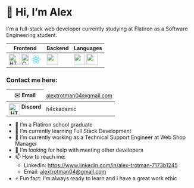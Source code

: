 # 👋 Hi, I’m Alex

I'm a full-stack web developer currently studying at Flatiron as a Software Engineering student.

<table>
  <thead>
    <tr>
      <th>Frontend</th>
      <th>Backend</th>
      <th>Languages</th>
    </tr>
  </thead>
<tbody>
  <tr>
    <td>
      <img title="HTML5" src="https://upload.wikimedia.org/wikipedia/commons/thumb/6/61/HTML5_logo_and_wordmark.svg/512px-HTML5_logo_and_wordmark.svg.png" width="30px" height="30px"></img> 
      <img title="CSS3" src="https://upload.wikimedia.org/wikipedia/commons/thumb/d/d5/CSS3_logo_and_wordmark.svg/1200px-CSS3_logo_and_wordmark.svg.png" width="20px" height="30px"></img> 
      <img title="React" src="https://raw.githubusercontent.com/github/explore/80688e429a7d4ef2fca1e82350fe8e3517d3494d/topics/react/react.png" width="30px" height="30px"></img>    
    </td>
  <td>
      <img src="https://encrypted-tbn0.gstatic.com/images?q=tbn:ANd9GcTmD38KsMgEwahtWc_Nfs5ZVktP9dBc36MUZA&s" width="30px" height="30px"></img>
  </td>
<td>
    <img src="https://raw.githubusercontent.com/jmnote/z-icons/master/svg/javascript.svg" width="30px" height="30px"></img>
    <img src="https://raw.githubusercontent.com/jmnote/z-icons/master/svg/python.svg" width="30px" height="30px"></img>
</td>
</tr>
</tbody>
</table>

### Contact me here:
<table>
  <thead>
    <tr>
      <th>✉️ Email</th>
      <td><a href="mailto:alextrotman04@gmail.com">alextrotman04@gmail.com</a></td>
    </tr>
  </thead>
  <tbody>
    <tr>
      <th><img align="top" title="HTML5" src="https://cdn.iconscout.com/icon/free/png-512/discord-3-569463.png" width="30px" height="30px"> Discord</img></th>
      <td>h4ckademic</td>
    </tr>
  </tbody>
</table>

- 🔭 I’m a Flatiron school graduate
- 🌱 I’m currently learning Full Stack Development
- 👯 I’m currently working as a Technical Support Engineer at Web Shop Manager
- 🤔 I’m looking for help with meeting other developers
- 📫 How to reach me: 
     - LinkedIn: https://www.linkedin.com/in/alex-trotman-7173b1245
     - Email: alextrotman04@gmail.com
- ⚡ Fun fact: I'm always ready to learn and I have a great work ethic
